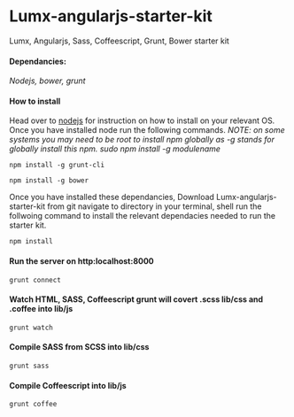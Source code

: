 # Lumx-angularjs-starter-kit
Lumx, Angularjs, Sass, Coffeescript, Grunt, Bower starter kit

#### Dependancies:

*Nodejs, bower, grunt*

#### How to install
Head over to [nodejs](https://nodejs.org) for instruction on how to install on your relevant OS. Once you have installed node run the following commands. *NOTE: on some systems you may need to be root to install npm globally as -g stands for globally install this npm. sudo npm install -g modulename* 

```
npm install -g grunt-cli
```

```
npm install -g bower
```

Once you have installed these dependancies, Download Lumx-angularjs-starter-kit from git navigate to directory in your terminal, shell run the follwoing command to install the relevant dependacies needed to run the starter kit.


```
npm install
```


#### Run the server on http:localhost:8000

```
grunt connect
```

#### Watch HTML, SASS, Coffeescript grunt will covert .scss lib/css and .coffee into lib/js 

```
grunt watch
```

#### Compile SASS from SCSS into lib/css

```
grunt sass
```

#### Compile Coffeescript into lib/js

```
grunt coffee
```
